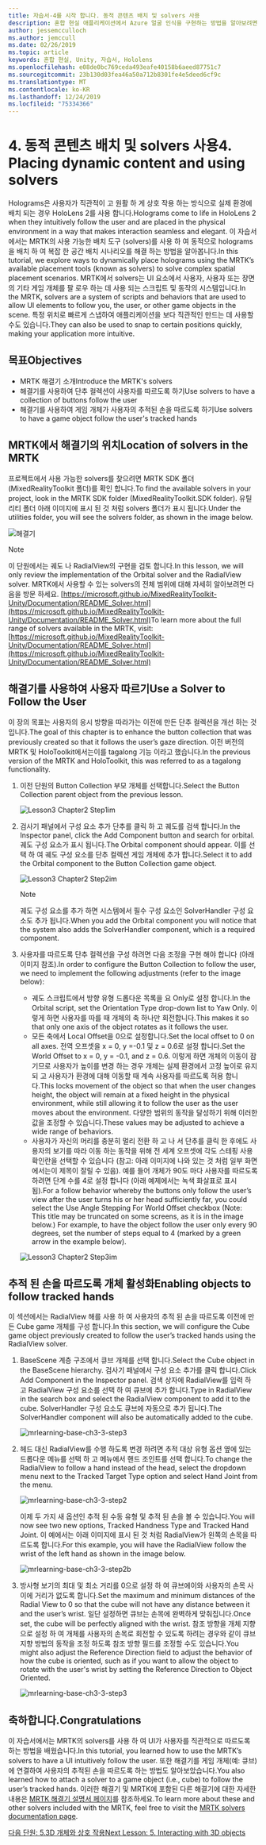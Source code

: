 ```yaml
---
title: 자습서-4를 시작 합니다. 동적 콘텐츠 배치 및 solvers 사용
description: 혼합 현실 애플리케이션에서 Azure 얼굴 인식을 구현하는 방법을 알아보려면 이 과정을 완료합니다.
author: jessemcculloch
ms.author: jemccull
ms.date: 02/26/2019
ms.topic: article
keywords: 혼합 현실, Unity, 자습서, Hololens
ms.openlocfilehash: e08de0bc769ceda493eafe40158b6aeed87751c7
ms.sourcegitcommit: 23b130d03fea46a50a712b8301fe4e5deed6cf9c
ms.translationtype: MT
ms.contentlocale: ko-KR
ms.lasthandoff: 12/24/2019
ms.locfileid: "75334366"
---
```

# <a name="4-placing-dynamic-content-and-using-solvers"></a><span data-ttu-id="c8c50-105">4. 동적 콘텐츠 배치 및 solvers 사용</span><span class="sxs-lookup"><span data-stu-id="c8c50-105">4. Placing dynamic content and using solvers</span></span>

<span data-ttu-id="c8c50-106">Holograms은 사용자가 직관적이 고 원활 하 게 상호 작용 하는 방식으로 실제 환경에 배치 되는 경우 HoloLens 2를 사용 합니다.</span><span class="sxs-lookup"><span data-stu-id="c8c50-106">Holograms come to life in HoloLens 2 when they intuitively follow the user and are placed in the physical environment in a way that makes interaction seamless and elegant.</span></span> <span data-ttu-id="c8c50-107">이 자습서에서는 MRTK의 사용 가능한 배치 도구 (solvers)를 사용 하 여 동적으로 holograms을 배치 하 여 복잡 한 공간 배치 시나리오를 해결 하는 방법을 알아봅니다.</span><span class="sxs-lookup"><span data-stu-id="c8c50-107">In this tutorial, we explore ways to dynamically place holograms using the MRTK’s available placement tools (known as solvers) to solve complex spatial placement scenarios.</span></span> <span data-ttu-id="c8c50-108">MRTK에서 solvers는 UI 요소에서 사용자, 사용자 또는 장면의 기타 게임 개체를 팔 로우 하는 데 사용 되는 스크립트 및 동작의 시스템입니다.</span><span class="sxs-lookup"><span data-stu-id="c8c50-108">In the MRTK, solvers are a system of scripts and behaviors that are used to allow UI elements to follow you, the user, or other game objects in the scene.</span></span> <span data-ttu-id="c8c50-109">특정 위치로 빠르게 스냅하여 애플리케이션을 보다 직관적인 만드는 데 사용할 수도 있습니다.</span><span class="sxs-lookup"><span data-stu-id="c8c50-109">They can also be used to snap to certain positions quickly, making your application more intuitive.</span></span>

## <a name="objectives"></a><span data-ttu-id="c8c50-110">목표</span><span class="sxs-lookup"><span data-stu-id="c8c50-110">Objectives</span></span>

* <span data-ttu-id="c8c50-111">MRTK 해결기 소개</span><span class="sxs-lookup"><span data-stu-id="c8c50-111">Introduce the MRTK's solvers</span></span>
* <span data-ttu-id="c8c50-112">해결기를 사용하여 단추 컬렉션이 사용자를 따르도록 하기</span><span class="sxs-lookup"><span data-stu-id="c8c50-112">Use solvers to have a collection of buttons follow the user</span></span>
* <span data-ttu-id="c8c50-113">해결기를 사용하여 게임 개체가 사용자의 추적된 손을 따르도록 하기</span><span class="sxs-lookup"><span data-stu-id="c8c50-113">Use solvers to have a game object follow the user's tracked hands</span></span>

## <a name="location-of-solvers-in-the-mrtk"></a><span data-ttu-id="c8c50-114">MRTK에서 해결기의 위치</span><span class="sxs-lookup"><span data-stu-id="c8c50-114">Location of solvers in the MRTK</span></span>

 <span data-ttu-id="c8c50-115">프로젝트에서 사용 가능한 solvers를 찾으려면 MRTK SDK 폴더 (MixedRealityToolkit 폴더)를 확인 합니다.</span><span class="sxs-lookup"><span data-stu-id="c8c50-115">To find the available solvers in your project, look in the MRTK SDK folder (MixedRealityToolkit.SDK folder).</span></span> <span data-ttu-id="c8c50-116">유틸리티 폴더 아래 이미지에 표시 된 것 처럼 solvers 폴더가 표시 됩니다.</span><span class="sxs-lookup"><span data-stu-id="c8c50-116">Under the utilities folder, you will see the solvers folder, as shown in the image below.</span></span>

![해결기](images/lesson3_chapter1_step1im.PNG)

>[!NOTE]
><span data-ttu-id="c8c50-118">이 단원에서는 궤도 나 RadialView의 구현을 검토 합니다.</span><span class="sxs-lookup"><span data-stu-id="c8c50-118">In this lesson, we will only review the implementation of the Orbital solver and the RadialView solver.</span></span> <span data-ttu-id="c8c50-119">MRTK에서 사용할 수 있는 solvers의 전체 범위에 대해 자세히 알아보려면 다음을 방문 하세요. [https://microsoft.github.io/MixedRealityToolkit-Unity/Documentation/README_Solver.html](https://microsoft.github.io/MixedRealityToolkit-Unity/Documentation/README_Solver.html)</span><span class="sxs-lookup"><span data-stu-id="c8c50-119">To learn more about the full range of solvers available in the MRTK, visit: [https://microsoft.github.io/MixedRealityToolkit-Unity/Documentation/README_Solver.html](https://microsoft.github.io/MixedRealityToolkit-Unity/Documentation/README_Solver.html)</span></span>

## <a name="use-a-solver-to-follow-the-user"></a><span data-ttu-id="c8c50-120">해결기를 사용하여 사용자 따르기</span><span class="sxs-lookup"><span data-stu-id="c8c50-120">Use a Solver to Follow the User</span></span>

<span data-ttu-id="c8c50-121">이 장의 목표는 사용자의 응시 방향을 따라가는 이전에 만든 단추 컬렉션을 개선 하는 것입니다.</span><span class="sxs-lookup"><span data-stu-id="c8c50-121">The goal of this chapter is to enhance the button collection that was previously created so that it follows the user’s gaze direction.</span></span> <span data-ttu-id="c8c50-122">이전 버전의 MRTK 및 HoloToolkit에서는이를 tagalong 기능 이라고 했습니다.</span><span class="sxs-lookup"><span data-stu-id="c8c50-122">In the previous version of the MRTK and HoloToolkit, this was referred to as a tagalong functionality.</span></span>

1. <span data-ttu-id="c8c50-123">이전 단원의 Button Collection 부모 개체를 선택합니다.</span><span class="sxs-lookup"><span data-stu-id="c8c50-123">Select the Button Collection parent object from the previous lesson.</span></span>

    ![Lesson3 Chapter2 Step1im](images/Lesson3_chapter2_step1im.PNG)

2. <span data-ttu-id="c8c50-125">검사기 패널에서 구성 요소 추가 단추를 클릭 하 고 궤도를 검색 합니다.</span><span class="sxs-lookup"><span data-stu-id="c8c50-125">In the Inspector panel, click the Add Component button and search for orbital.</span></span> <span data-ttu-id="c8c50-126">궤도 구성 요소가 표시 됩니다.</span><span class="sxs-lookup"><span data-stu-id="c8c50-126">The Orbital component should appear.</span></span> <span data-ttu-id="c8c50-127">이를 선택 하 여 궤도 구성 요소를 단추 컬렉션 게임 개체에 추가 합니다.</span><span class="sxs-lookup"><span data-stu-id="c8c50-127">Select it to add the Orbital component to the Button Collection game object.</span></span>

    ![Lesson3 Chapter2 Step2im](images/Lesson3_Chapter2_step2im.PNG)

    >[!NOTE]
    ><span data-ttu-id="c8c50-129">궤도 구성 요소를 추가 하면 시스템에서 필수 구성 요소인 SolverHandler 구성 요소도 추가 됩니다.</span><span class="sxs-lookup"><span data-stu-id="c8c50-129">When you add the Orbital component you will notice that the system also adds the SolverHandler component, which is a required component.</span></span>

3. <span data-ttu-id="c8c50-130">사용자를 따르도록 단추 컬렉션을 구성 하려면 다음 조정을 구현 해야 합니다 (아래 이미지 참조).</span><span class="sxs-lookup"><span data-stu-id="c8c50-130">In order to configure the Button Collection to follow the user, we need to implement the following adjustments (refer to the image below):</span></span>

    * <span data-ttu-id="c8c50-131">궤도 스크립트에서 방향 유형 드롭다운 목록을 요 Only로 설정 합니다.</span><span class="sxs-lookup"><span data-stu-id="c8c50-131">In the Orbital script, set the Orientation Type drop-down list to Yaw Only.</span></span> <span data-ttu-id="c8c50-132">이렇게 하면 사용자를 따를 때 개체의 축 하나만 회전합니다.</span><span class="sxs-lookup"><span data-stu-id="c8c50-132">This makes it so that only one axis of the object rotates as it follows the user.</span></span>
    * <span data-ttu-id="c8c50-133">모든 축에서 Local Offset을 0으로 설정합니다.</span><span class="sxs-lookup"><span data-stu-id="c8c50-133">Set the local offset to 0 on all axes.</span></span> <span data-ttu-id="c8c50-134">전역 오프셋을 x = 0, y =-0.1 및 z = 0.6로 설정 합니다.</span><span class="sxs-lookup"><span data-stu-id="c8c50-134">Set the World Offset to x = 0, y = -0.1, and z = 0.6.</span></span> <span data-ttu-id="c8c50-135">이렇게 하면 개체의 이동이 잠기므로 사용자가 높이를 변경 하는 경우 개체는 실제 환경에서 고정 높이로 유지 되 고 사용자가 환경에 대해 이동할 때 계속 사용자를 따르도록 허용 합니다.</span><span class="sxs-lookup"><span data-stu-id="c8c50-135">This locks movement of the object so that when the user changes height, the object will remain at a fixed height in the physical environment, while still allowing it to follow the user as the user moves about the environment.</span></span> <span data-ttu-id="c8c50-136">다양한 범위의 동작을 달성하기 위해 이러한 값을 조정할 수 있습니다.</span><span class="sxs-lookup"><span data-stu-id="c8c50-136">These values may be adjusted to achieve a wide range of behaviors.</span></span>
    * <span data-ttu-id="c8c50-137">사용자가 자신의 머리를 충분히 멀리 전환 하 고 나 서 단추를 클릭 한 후에도 사용자의 보기를 따라 이동 하는 동작을 위해 전 세계 오프셋에 각도 스테핑 사용 확인란을 선택할 수 있습니다 (참고: 아래 이미지에 나와 있는 것 처럼 일부 화면에서는이 제목이 잘릴 수 있음). 예를 들어 개체가 90도 마다 사용자를 따르도록 하려면 단계 수를 4로 설정 합니다 (아래 예제에서는 녹색 화살표로 표시 됨).</span><span class="sxs-lookup"><span data-stu-id="c8c50-137">For a follow behavior whereby the buttons only follow the user’s view after the user turns his or her head sufficiently far, you could select the Use Angle Stepping For World Offset checkbox (Note: This title may be truncated on some screens, as it is in the image below.) For example, to have the object follow the user only every 90 degrees, set the number of steps equal to 4 (marked by a green arrow in the example below).</span></span>

    ![Lesson3 Chapter2 Step3im](images/Lesson3_chapter2_step3im.PNG)

## <a name="enabling-objects-to-follow-tracked-hands"></a><span data-ttu-id="c8c50-139">추적 된 손을 따르도록 개체 활성화</span><span class="sxs-lookup"><span data-stu-id="c8c50-139">Enabling objects to follow tracked hands</span></span>

<span data-ttu-id="c8c50-140">이 섹션에서는 RadialView 해를 사용 하 여 사용자의 추적 된 손을 따르도록 이전에 만든 Cube game 개체를 구성 합니다.</span><span class="sxs-lookup"><span data-stu-id="c8c50-140">In this section, we will configure the Cube game object previously created to follow the user’s tracked hands using the RadialView solver.</span></span>

1. <span data-ttu-id="c8c50-141">BaseScene 계층 구조에서 큐브 개체를 선택 합니다.</span><span class="sxs-lookup"><span data-stu-id="c8c50-141">Select the Cube object in the BaseScene hierarchy.</span></span> <span data-ttu-id="c8c50-142">검사기 패널에서 구성 요소 추가를 클릭 합니다.</span><span class="sxs-lookup"><span data-stu-id="c8c50-142">Click Add Component in the Inspector panel.</span></span> <span data-ttu-id="c8c50-143">검색 상자에 RadialView를 입력 하 고 RadialView 구성 요소를 선택 하 여 큐브에 추가 합니다.</span><span class="sxs-lookup"><span data-stu-id="c8c50-143">Type in RadialView in the search box and select the RadialView component to add it to the cube.</span></span> <span data-ttu-id="c8c50-144">SolverHandler 구성 요소도 큐브에 자동으로 추가 됩니다.</span><span class="sxs-lookup"><span data-stu-id="c8c50-144">The SolverHandler component will also be automatically added to the cube.</span></span>

    ![mrlearning-base-ch3-3-step3](images/mrlearning-base-ch3-3-step1.png)

2. <span data-ttu-id="c8c50-146">헤드 대신 RadialView를 수행 하도록 변경 하려면 추적 대상 유형 옵션 옆에 있는 드롭다운 메뉴를 선택 하 고 메뉴에서 핸드 조인트를 선택 합니다.</span><span class="sxs-lookup"><span data-stu-id="c8c50-146">To change the RadialView to follow a hand instead of the head, select the dropdown menu next to the Tracked Target Type option and select Hand Joint from the menu.</span></span>

    ![mrlearning-base-ch3-3-step2](images/mrlearning-base-ch3-3-step2a.png)

    <span data-ttu-id="c8c50-148">이제 두 가지 새 옵션인 추적 된 수동 유형 및 추적 된 손을 볼 수 있습니다.</span><span class="sxs-lookup"><span data-stu-id="c8c50-148">You will now see two new options, Tracked Handness Type and Tracked Hand Joint.</span></span> <span data-ttu-id="c8c50-149">이 예에서는 아래 이미지에 표시 된 것 처럼 RadialView가 왼쪽의 손목을 따르도록 합니다.</span><span class="sxs-lookup"><span data-stu-id="c8c50-149">For this example, you will have the RadialView follow the wrist of the left hand as shown in the image below.</span></span>

    ![mrlearning-base-ch3-3-step2b](images/mrlearning-base-ch3-3-step2b.png)

3. <span data-ttu-id="c8c50-151">방사형 보기의 최대 및 최소 거리를 0으로 설정 하 여 큐브에이와 사용자의 손목 사이에 거리가 없도록 합니다.</span><span class="sxs-lookup"><span data-stu-id="c8c50-151">Set the maximum and minimum distances of the Radial View to 0 so that the cube will not have any distance between it and the user’s wrist.</span></span> <span data-ttu-id="c8c50-152">일단 설정하면 큐브는 손목에 완벽하게 맞춰집니다.</span><span class="sxs-lookup"><span data-stu-id="c8c50-152">Once set, the cube will be perfectly aligned with the wrist.</span></span> <span data-ttu-id="c8c50-153">참조 방향을 개체 지향으로 설정 하 여 개체를 사용자의 손목로 회전할 수 있도록 하려는 경우와 같이 큐브 지향 방법의 동작을 조정 하도록 참조 방향 필드를 조정할 수도 있습니다.</span><span class="sxs-lookup"><span data-stu-id="c8c50-153">You might also adjust the Reference Direction field to adjust the behavior of how the cube is oriented, such as if you want to allow the object to rotate with the user's wrist by setting the Reference Direction to Object Oriented.</span></span>

    ![mrlearning-base-ch3-3-step3](images/mrlearning-base-ch3-3-step3.png)

## <a name="congratulations"></a><span data-ttu-id="c8c50-155">축하합니다.</span><span class="sxs-lookup"><span data-stu-id="c8c50-155">Congratulations</span></span>

<span data-ttu-id="c8c50-156">이 자습서에서는 MRTK의 solvers를 사용 하 여 UI가 사용자를 직관적으로 따르도록 하는 방법을 배웠습니다.</span><span class="sxs-lookup"><span data-stu-id="c8c50-156">In this tutorial, you learned how to use the MRTK’s solvers to have a UI intuitively follow the user.</span></span> <span data-ttu-id="c8c50-157">또한 해결기를 게임 개체(예: 큐브)에 연결하여 사용자의 추적된 손을 따르도록 하는 방법도 알아보았습니다.</span><span class="sxs-lookup"><span data-stu-id="c8c50-157">You also learned how to attach a solver to a game object (i.e., cube) to follow the user’s tracked hands.</span></span> <span data-ttu-id="c8c50-158">이러한 해결기 및 MRTK에 포함된 다른 해결기에 대한 자세한 내용은 [MRTK 해결기 설명서 페이지](https://microsoft.github.io/MixedRealityToolkit-Unity/Documentation/README_Solver.html)를 참조하세요.</span><span class="sxs-lookup"><span data-stu-id="c8c50-158">To learn more about these and other solvers included with the MRTK, feel free to visit the [MRTK solvers documentation page](https://microsoft.github.io/MixedRealityToolkit-Unity/Documentation/README_Solver.html).</span></span>

[<span data-ttu-id="c8c50-159">다음 단원: 5.3D 개체와 상호 작용</span><span class="sxs-lookup"><span data-stu-id="c8c50-159">Next Lesson: 5. Interacting with 3D objects</span></span>](mrlearning-base-ch4.md)
